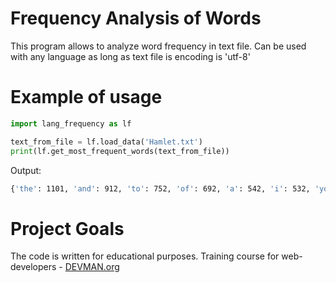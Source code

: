 # Frequency Analysis of Words

This program allows to analyze word frequency in text file. Can be used with any language as long as text file is encoding is 'utf-8'

# Example of usage

```python
import lang_frequency as lf

text_from_file = lf.load_data('Hamlet.txt')
print(lf.get_most_frequent_words(text_from_file))
```

Output:
```bash
{'the': 1101, 'and': 912, 'to': 752, 'of': 692, 'a': 542, 'i': 532, 'you': 512, 'my': 503, 'in': 401, 'it': 368}
```
# Project Goals

The code is written for educational purposes. Training course for web-developers - [DEVMAN.org](https://devman.org)
